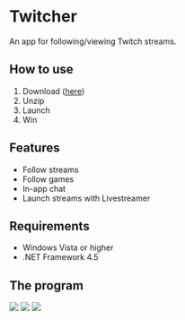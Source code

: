 # Twitcher
An app for following/viewing Twitch streams.

## How to use
1. Download ([here](https://github.com/lindstrm/Twitcher/releases))
2. Unzip
3. Launch
4. Win

## Features
* Follow streams
* Follow games
* In-app chat
* Launch streams with Livestreamer

## Requirements
* Windows Vista or higher
* .NET Framework 4.5

## The program

<img src="http://i.imgur.com/Sk9oklC.png">
<img src="http://i.imgur.com/TGvAs9p.png">
<img src="http://i.imgur.com/7skiz8w.png">
